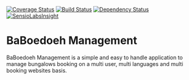 [![Coverage Status](https://coveralls.io/repos/crocLeMonde/BaBoedoeh/badge.svg)](https://coveralls.io/r/crocLeMonde/BaBoedoeh)
[![Build Status](https://travis-ci.org/crocLeMonde/BaBoedoeh.svg)](https://travis-ci.org/crocLeMonde/BaBoedoeh)
[![Dependency Status](https://www.versioneye.com/user/projects/5564d0086361300018020500/badge.svg?style=flat)](https://www.versioneye.com/user/projects/5564d0086361300018020500)
[![SensioLabsInsight](https://insight.sensiolabs.com/projects/1380210c-e142-4651-b59c-6f5b8c283e9d/mini.png)](https://insight.sensiolabs.com/projects/1380210c-e142-4651-b59c-6f5b8c283e9d)



# BaBoedoeh Management

BaBoedoeh Management is a simple and easy to handle application to manage bungalows booking on a multi user, multi languages and multi booking websites basis.
